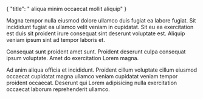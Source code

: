{
  "title": " aliqua minim occaecat mollit aliquip"
}

Magna tempor nulla eiusmod dolore ullamco duis fugiat ea labore fugiat. Sit incididunt fugiat ea ullamco velit veniam in cupidatat. Sit eu ea exercitation est duis sit proident irure consequat sint deserunt voluptate est. Aliquip veniam ipsum sint ad tempor laboris et.

Consequat sunt proident amet sunt. Proident deserunt culpa consequat ipsum voluptate. Amet do exercitation Lorem magna.

Ad anim aliqua officia et incididunt. Proident cillum voluptate cillum eiusmod occaecat cupidatat magna ullamco veniam cupidatat veniam tempor proident occaecat. Deserunt qui Lorem adipisicing nulla exercitation occaecat laborum reprehenderit ullamco.